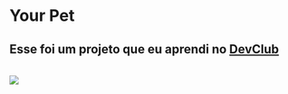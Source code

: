<h1>Your Pet</h1>

<h2>Esse foi um projeto que eu aprendi no <a href="https://rodolfomori.com.br/devclub">DevClub</a></h2>
<br>
<img src="https://github.com/FilipiCA/Your-Pet/blob/main/img/Your%20pet.png?raw=true"/>

